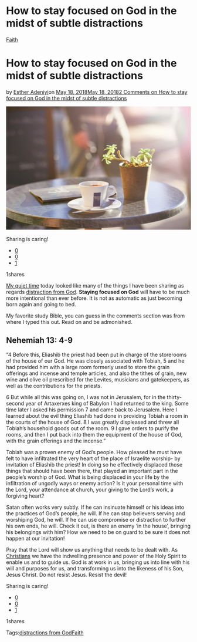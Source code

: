 # How to stay focused on God in the midst of subtle distractions

[Faith](https://estheradeniyi.com/category/faith/)
# How to stay focused on God in the midst of subtle distractions

by [Esther Adeniyi](https://estheradeniyi.com/author/esther-adeniyi/)on [May 18, 2018May 18, 2018](https://estheradeniyi.com/focused-on-god/)[2 Comments on How to stay focused on God in the midst of subtle distractions](https://estheradeniyi.com/focused-on-god/#comments)

![focused on God](images/focused-on-God.jpg)

Sharing is caring!

- [0](https://www.facebook.com/sharer/sharer.php?u=https%3A%2F%2Festheradeniyi.com%2Ffocused-on-god%2F&amp;t=How%20to%20stay%20focused%20on%20God%20in%20the%20midst%20of%20subtle%20distractions)
- [0](https://twitter.com/intent/tweet?text=How%20to%20stay%20focused%20on%20God%20in%20the%20midst%20of%20subtle%20distractions&amp;url=https%3A%2F%2Festheradeniyi.com%2Ffocused-on-god%2F)
- [1](#)

1shares

[My quiet time](https://estheradeniyi.com/tips-to-maintaining-constant-quiet-time/) today looked like many of the things I have been sharing as regards&#xA0;[distraction from God](https://estheradeniyi.com/distractions-from-god-what-can-we-do/). **Staying focused on God** will have to be much more intentional than ever before. It is not as automatic as just becoming born again and going to bed.

My favorite study Bible, you can guess in the comments section was from where I typed this out. Read on and be admonished.

## Nehemiah 13: 4-9

&#x201C;4 Before this, Eliashib the priest had been put in charge of the storerooms of the house of our God. He was closely associated with Tobiah, 5 and he had provided him with a large room formerly used to store the grain offerings and incense and temple articles, and also the tithes of grain, new wine and olive oil prescribed for the Levites, musicians and gatekeepers, as well as the contributions for the priests.

6 But while all this was going on, I was not in Jerusalem, for in the thirty-second year of Artaxerxes king of Babylon I had returned to the king. Some time later I asked his permission 7 and came back to Jerusalem. Here I learned about the evil thing Eliashib had done in providing Tobiah a room in the courts of the house of God. 8 I was greatly displeased and threw all Tobiah&#x2019;s household goods out of the room. 9 I gave orders to purify the rooms, and then I put back into them the equipment of the house of God, with the grain offerings and the incense.&#x201D;

Tobiah was a proven enemy of God&#x2019;s people. How pleased he must have felt to have infiltrated the very heart of the place of Israelite worship- by invitation of Eliashib the priest! In doing so he effectively displaced those things that should have been there, that played an important part in the people&#x2019;s worship of God. What is being displaced in your life by the infiltration of ungodly ways or enemy action? Is it your personal time with the Lord, your attendance at church, your giving to the Lord&#x2019;s work, a forgiving heart?

Satan often works very subtly. If he can insinuate himself or his ideas into the practices of God&#x2019;s people, he will. If he can stop believers serving and worshiping God, he will. If he can use compromise or distraction to further his own ends, he will. Check it out, is there an enemy &#x2018;in the house&#x2019;, bringing his belongings with him? How we need to be on guard to be sure it does not happen at our invitation!

Pray that the Lord will show us anything that needs to be dealt with. As [Christians](https://estheradeniyi.com/christians-in-lagos-spiritual-life/) we have the indwelling presence and power of the Holy Spirit to enable us and to guide us. God is at work in us, bringing us into line with his will and purposes for us, and transforming us into the likeness of his Son, Jesus Christ. Do not resist Jesus. Resist the devil!

Sharing is caring!

- [0](https://www.facebook.com/sharer/sharer.php?u=https%3A%2F%2Festheradeniyi.com%2Ffocused-on-god%2F&amp;t=How%20to%20stay%20focused%20on%20God%20in%20the%20midst%20of%20subtle%20distractions)
- [0](https://twitter.com/intent/tweet?text=How%20to%20stay%20focused%20on%20God%20in%20the%20midst%20of%20subtle%20distractions&amp;url=https%3A%2F%2Festheradeniyi.com%2Ffocused-on-god%2F)
- [1](#)

1shares

Tags:[distractions from God](https://estheradeniyi.com/tag/distractions-from-god/)[Faith](https://estheradeniyi.com/tag/faith/)